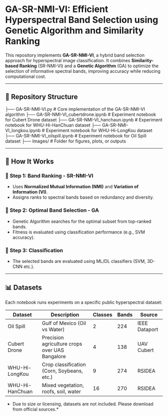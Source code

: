 # GA-SR-NMI-VI: Efficient Hyperspectral Band Selection using Genetic Algorithm and Similarity Ranking

This repository implements **GA-SR-NMI-VI**, a hybrid band selection approach for hyperspectral image classification. It combines **Similarity-based Ranking** (SR-NMI-VI) and a **Genetic Algorithm** (GA) to optimize the selection of informative spectral bands, improving accuracy while reducing computational cost.

---

## 📁 Repository Structure

├── GA-SR-NMI-VI.py # Core implementation of the GA-SR-NMI-VI algorithm
├── GA-SR-NMI-VI_cubertdrone.ipynb # Experiment notebook for Cubert Drone dataset
├── GA-SR-NMI-VI_hanchaun.ipynb # Experiment notebook for WHU-Hi-HanChuan dataset
├── GA-SR-NMI-VI_longkou.ipynb # Experiment notebook for WHU-Hi-LongKou dataset
├── GA-SR-NMI-VI_oilspill.ipynb # Experiment notebook for Oil Spill dataset
├── Images/ # Folder for figures, plots, or outputs


---

## 📖 How It Works

### 🔸 Step 1: Band Ranking - SR-NMI-VI
- Uses **Normalized Mutual Information (NMI)** and **Variation of Information (VI)**.
- Assigns ranks to spectral bands based on redundancy and diversity.

### 🔸 Step 2: Optimal Band Selection - GA
- Genetic Algorithm searches for the optimal subset from top-ranked bands.
- Fitness is evaluated using classification performance (e.g., SVM accuracy).

### 🔸 Step 3: Classification
- The selected bands are evaluated using ML/DL classifiers (SVM, 3D-CNN etc.).

---

## 📊 Datasets

Each notebook runs experiments on a specific public hyperspectral dataset:

| Dataset         | Description                                               | Classes | Bands | Source            |
|----------------|-----------------------------------------------------------|---------|-------|-------------------|
| Oil Spill      | Gulf of Mexico (Oil vs Water)                             | 2       | 224   | IEEE Dataport     |
| Cubert Drone   | Precision agriculture crops over UAS Bangalore            | 4       | 138   | UAV Cubert        |
| WHU-Hi-LongKou | Crop classification (Corn, Soybeans, etc.)                | 9       | 274   | RSIDEA            |
| WHU-Hi-HanChuan| Mixed vegetation, roofs, soil, water                      | 16      | 270   | RSIDEA            |

* Due to size or licensing, datasets are not included. Please download from official sources.*


